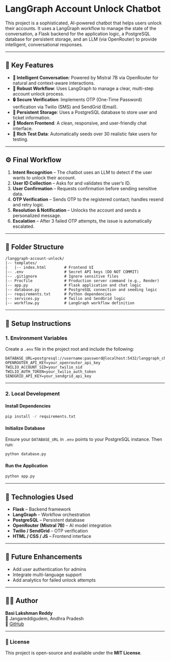 # LangGraph Account Unlock Chatbot

This project is a sophisticated, AI-powered chatbot that helps users unlock their accounts. It uses a LangGraph workflow to manage the state of the conversation, a Flask backend for the application logic, a PostgreSQL database for persistent storage, and an LLM (via OpenRouter) to provide intelligent, conversational responses.

---

## 🚀 Key Features

- **🤖 Intelligent Conversation**: Powered by Mistral 7B via OpenRouter for natural and context-aware interactions.  
- **🧭 Robust Workflow**: Uses LangGraph to manage a clear, multi-step account unlock process.  
- **🔒 Secure Verification**: Implements OTP (One-Time Password) verification via Twilio (SMS) and SendGrid (Email).  
- **💾 Persistent Storage**: Uses a PostgreSQL database to store user and ticket information.  
- **💬 Modern Frontend**: A clean, responsive, and user-friendly chat interface.  
- **🧪 Rich Test Data**: Automatically seeds over 30 realistic fake users for testing.

---

## ⚙️ Final Workflow

1. **Intent Recognition** – The chatbot uses an LLM to detect if the user wants to unlock their account.  
2. **User ID Collection** – Asks for and validates the user’s ID.  
3. **User Confirmation** – Requests confirmation before sending sensitive data.  
4. **OTP Verification** – Sends OTP to the registered contact; handles resend and retry logic.  
5. **Resolution & Notification** – Unlocks the account and sends a personalized message.  
6. **Escalation** – After 3 failed OTP attempts, the issue is automatically escalated.

---

## 📁 Folder Structure

```
/langgraph-account-unlock/
|-- templates/
|   |-- index.html        # Frontend UI
|-- .env                  # Secret API keys (DO NOT COMMIT)
|-- .gitignore            # Ignore sensitive files
|-- Procfile              # Production server command (e.g., Render)
|-- app.py                # Flask application and chat logic
|-- database.py           # PostgreSQL connection and seeding logic
|-- requirements.txt      # Python dependencies
|-- services.py           # Twilio and SendGrid logic
|-- workflow.py           # LangGraph workflow definition
```

---

## 🧩 Setup Instructions

### 1. Environment Variables

Create a `.env` file in the project root and include the following:

```
DATABASE_URL=postgresql://username:password@localhost:5432/langgraph_chatbot
OPENROUTER_API_KEY=your_openrouter_api_key
TWILIO_ACCOUNT_SID=your_twilio_sid
TWILIO_AUTH_TOKEN=your_twilio_auth_token
SENDGRID_API_KEY=your_sendgrid_api_key
```

---

### 2. Local Development

#### Install Dependencies

```bash
pip install -r requirements.txt
```

#### Initialize Database

Ensure your `DATABASE_URL` in `.env` points to your PostgreSQL instance. Then run:

```bash
python database.py
```

#### Run the Application

```bash
python app.py
```

---

## 🧠 Technologies Used

- **Flask** – Backend framework  
- **LangGraph** – Workflow orchestration  
- **PostgreSQL** – Persistent database  
- **OpenRouter (Mistral 7B)** – AI model integration  
- **Twilio / SendGrid** – OTP verification  
- **HTML / CSS / JS** – Frontend interface  

---

## 🧰 Future Enhancements

- Add user authentication for admins  
- Integrate multi-language support  
- Add analytics for failed unlock attempts  

---

## 👨‍💻 Author

**Basi Lakshman Reddy**  
📍 Jangareddigudem, Andhra Pradesh  
🔗 [GitHub](https://github.com/LakshmanReddyBasi)

---

### 🪪 License

This project is open-source and available under the **MIT License**.
